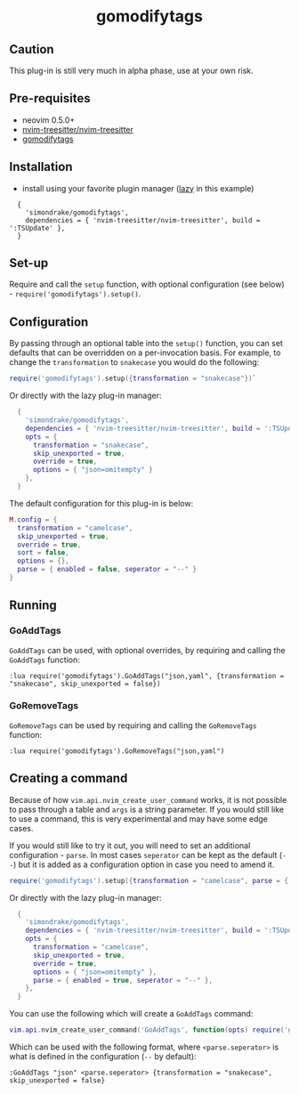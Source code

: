 <div align="center">

# gomodifytags

</div>

## Caution
This plug-in is still very much in alpha phase, use at your own risk.

## Pre-requisites
* neovim 0.5.0+
* [nvim-treesitter/nvim-treesitter](https://github.com/nvim-treesitter/nvim-treesitter)
* [gomodifytags](https://github.com/fatih/gomodifytags)

## Installation
* install using your favorite plugin manager ([lazy](https://github.com/folke/lazy.nvim) in this example)

```vim
  {
    'simondrake/gomodifytags',
    dependencies = { 'nvim-treesitter/nvim-treesitter', build = ':TSUpdate' },
  }
```
## Set-up

Require and call the `setup` function, with optional configuration (see below) - `require('gomodifytags').setup()`.

## Configuration

By passing through an optional table into the `setup()` function, you can set defaults that can be overridden on a per-invocation basis. For example, to change the `transformation` to `snakecase` you would do the following:

```lua
require('gomodifytags').setup({transformation = "snakecase"})`
```

Or directly with the lazy plug-in manager:

```lua
  {
    'simondrake/gomodifytags',
    dependencies = { 'nvim-treesitter/nvim-treesitter', build = ':TSUpdate' },
    opts = {
      transformation = "snakecase",
      skip_unexported = true,
      override = true,
      options = { "json=omitempty" }
    },
  }
```

The default configuration for this plug-in is below:

```lua
M.config = {
  transformation = "camelcase",
  skip_unexported = true,
  override = true,
  sort = false,
  options = {},
  parse = { enabled = false, seperator = "--" }
}
```

## Running

### GoAddTags

`GoAddTags` can be used, with optional overrides, by requiring and calling the `GoAddTags` function:

```vim
:lua require('gomodifytags').GoAddTags("json,yaml", {transformation = "snakecase", skip_unexported = false})
```

### GoRemoveTags

`GoRemoveTags` can be used by requiring and calling the `GoRemoveTags` function:

```vim
:lua require('gomodifytags').GoRemoveTags("json,yaml")
```

## Creating a command

Because of how `vim.api.nvim_create_user_command` works, it is not possible to pass through a table and `args` is a string parameter. If you would still like to use a command, this is very experimental and may have some edge cases.

If you would still like to try it out, you will need to set an additional configuration - `parse`. In most cases `seperator` can be kept as the default (`--`) but it is added as a configuration option in case you need to amend it.

```lua
require('gomodifytags').setup({transformation = "camelcase", parse = { enabled = true, seperator = "--" }})`
```

Or directly with the lazy plug-in manager:

```lua
  {
    'simondrake/gomodifytags',
    dependencies = { 'nvim-treesitter/nvim-treesitter', build = ':TSUpdate' },
    opts = {
      transformation = "camelcase",
      skip_unexported = true,
      override = true,
      options = { "json=omitempty" },
      parse = { enabled = true, seperator = "--" },
    },
  }
```

You can use the following which will create a `GoAddTags` command:

```lua
vim.api.nvim_create_user_command('GoAddTags', function(opts) require('gomodifytags').GoAddTags(opts.fargs[1], opts.args) end, { nargs = "+" })
```

Which can be used with the following format, where `<parse.seperator>` is what is defined in the configuration (`--` by default):

```vim
:GoAddTags "json" <parse.seperator> {transformation = "snakecase", skip_unexported = false}
```
